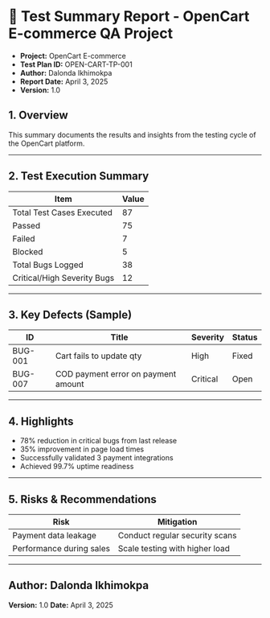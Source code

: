 # 🧾 Test Summary Report - OpenCart E-commerce QA Project


- **Project:** OpenCart E-commerce
- **Test Plan ID:** OPEN-CART-TP-001
- **Author:** Dalonda Ikhimokpa
- **Report Date:** April 3, 2025
- **Version:** 1.0

## 1. Overview

This summary documents the results and insights from the testing cycle of the OpenCart platform.

---

## 2. Test Execution Summary

| Item                        | Value |
| --------------------------- | ----- |
| Total Test Cases Executed   | 87    |
| Passed                      | 75    |
| Failed                      | 7     |
| Blocked                     | 5     |
| Total Bugs Logged           | 38    |
| Critical/High Severity Bugs | 12    |

---

## 3. Key Defects (Sample)

| ID      | Title                               | Severity | Status |
| ------- | ----------------------------------- | -------- | ------ |
| BUG-001 | Cart fails to update qty            | High     | Fixed  |
| BUG-007 | COD payment error on payment amount | Critical | Open   |

---

## 4. Highlights

- 78% reduction in critical bugs from last release
- 35% improvement in page load times
- Successfully validated 3 payment integrations
- Achieved 99.7% uptime readiness

---

## 5. Risks & Recommendations

| Risk                     | Mitigation                     |
| ------------------------ | ------------------------------ |
| Payment data leakage     | Conduct regular security scans |
| Performance during sales | Scale testing with higher load |

---

## Author: Dalonda Ikhimokpa

**Version:** 1.0
**Date:** April 3, 2025
